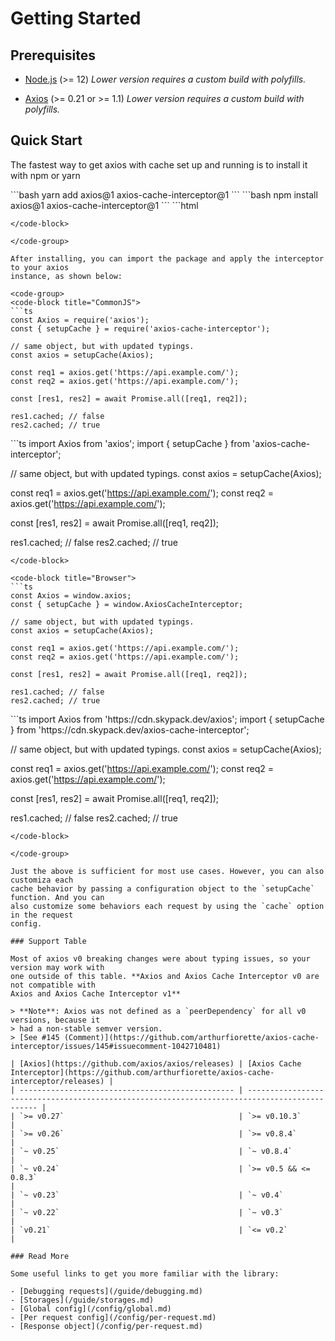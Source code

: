 # Getting Started

## Prerequisites

- [Node.js](https://nodejs.org/) (>= 12) _Lower version requires a custom build with
  polyfills._

- [Axios](https://axios-http.com/) (>= 0.21 or >= 1.1) _Lower version requires a custom
  build with polyfills._

## Quick Start

The fastest way to get axios with cache set up and running is to install it with npm or
yarn

<code-group>
<code-block title="YARN" active>
```bash
yarn add axios@1 axios-cache-interceptor@1
```
</code-block>

<code-block title="NPM">
```bash
npm install axios@1 axios-cache-interceptor@1
```
</code-block>

<code-block title="Browser">
```html
<!-- Development UMD build for ES2017+ (~12.6 KiB) -->
<script
  src="https://cdn.jsdelivr.net/npm/axios-cache-interceptor@0.10.7/dev/index.bundle.js"
  integrity="sha256-oTqUncNoX9DcUWIb5sLS2tscPHKqUPL0yLlOXSSXzSY="
  crossorigin="anonymous"
></script>
 
<!-- Production UMD build for ES5+ (~14.2 KiB) -->
<script
  src="https://cdn.jsdelivr.net/npm/axios-cache-interceptor@0.10.7/dist/index.bundle.js"
  integrity="sha256-Dc3BSxOZSDmoVoB11lhxkqH8VdBQjxWkHUmmDotiKJ4="
  crossorigin="anonymous"
></script>
```
</code-block>

</code-group>

After installing, you can import the package and apply the interceptor to your axios
instance, as shown below:

<code-group>
<code-block title="CommonJS">
```ts
const Axios = require('axios');
const { setupCache } = require('axios-cache-interceptor');
 
// same object, but with updated typings.
const axios = setupCache(Axios);
 
const req1 = axios.get('https://api.example.com/');
const req2 = axios.get('https://api.example.com/');
 
const [res1, res2] = await Promise.all([req1, req2]);
 
res1.cached; // false
res2.cached; // true
```
</code-block>

<code-block title="EcmaScript">
```ts
import Axios from 'axios';
import { setupCache } from 'axios-cache-interceptor';
 
// same object, but with updated typings.
const axios = setupCache(Axios);
 
const req1 = axios.get('https://api.example.com/');
const req2 = axios.get('https://api.example.com/');
 
const [res1, res2] = await Promise.all([req1, req2]);
 
res1.cached; // false
res2.cached; // true 
```
</code-block>

<code-block title="Browser">
```ts
const Axios = window.axios;
const { setupCache } = window.AxiosCacheInterceptor;
 
// same object, but with updated typings.
const axios = setupCache(Axios);
 
const req1 = axios.get('https://api.example.com/');
const req2 = axios.get('https://api.example.com/');
 
const [res1, res2] = await Promise.all([req1, req2]);
 
res1.cached; // false
res2.cached; // true
```
</code-block>

<code-block title="Skypack">
```ts
import Axios from 'https://cdn.skypack.dev/axios';
import { setupCache } from 'https://cdn.skypack.dev/axios-cache-interceptor';
 
// same object, but with updated typings.
const axios = setupCache(Axios);
 
const req1 = axios.get('https://api.example.com/');
const req2 = axios.get('https://api.example.com/');
 
const [res1, res2] = await Promise.all([req1, req2]);
 
res1.cached; // false
res2.cached; // true
```
</code-block>

</code-group>

Just the above is sufficient for most use cases. However, you can also customiza each
cache behavior by passing a configuration object to the `setupCache` function. And you can
also customize some behaviors each request by using the `cache` option in the request
config.

### Support Table

Most of axios v0 breaking changes were about typing issues, so your version may work with
one outside of this table. **Axios and Axios Cache Interceptor v0 are not compatible with
Axios and Axios Cache Interceptor v1**

> **Note**: Axios was not defined as a `peerDependency` for all v0 versions, because it
> had a non-stable semver version.
> [See #145 (Comment)](https://github.com/arthurfiorette/axios-cache-interceptor/issues/145#issuecomment-1042710481)

| [Axios](https://github.com/axios/axios/releases) | [Axios Cache Interceptor](https://github.com/arthurfiorette/axios-cache-interceptor/releases) |
| ------------------------------------------------ | --------------------------------------------------------------------------------------------- |
| `>= v0.27`                                       | `>= v0.10.3`                                                                                  |
| `>= v0.26`                                       | `>= v0.8.4`                                                                                   |
| `~ v0.25`                                        | `~ v0.8.4`                                                                                    |
| `~ v0.24`                                        | `>= v0.5 && <= 0.8.3`                                                                         |
| `~ v0.23`                                        | `~ v0.4`                                                                                      |
| `~ v0.22`                                        | `~ v0.3`                                                                                      |
| `v0.21`                                          | `<= v0.2`                                                                                     |

### Read More

Some useful links to get you more familiar with the library:

- [Debugging requests](/guide/debugging.md)
- [Storages](/guide/storages.md)
- [Global config](/config/global.md)
- [Per request config](/config/per-request.md)
- [Response object](/config/per-request.md)
